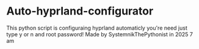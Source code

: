 # Auto-hyprland-configurator
This python script is configuraing hyprland automaticly you're need just type y or n and root password! Made by SystemnikThePythonist in 2025 7 am
